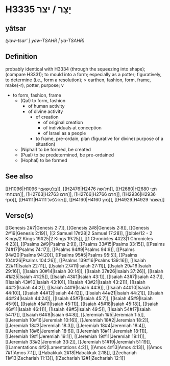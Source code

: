 # H3335 יָצַר / יצר

## yâtsar

_(yaw-tsar' | yaw-TSAHR | ya-TSAHR)_

## Definition

probably identical with H3334 (through the squeezing into shape); (compare H3331); to mould into a form; especially as a potter; figuratively, to determine (i.e., form a resolution); × earthen, fashion, form, frame, make(-r), potter, purpose; v

- to form, fashion, frame
  - (Qal) to form, fashion
    - of human activity
    - of divine activity
      - of creation
        - of original creation
        - of individuals at conception
        - of Israel as a people
      - to frame, pre-ordain, plan (figurative for divine) purpose of a situation)
  - (Niphal) to be formed, be created
  - (Pual) to be predetermined, be pre-ordained
  - (Hophal) to be formed

## See also

[[H1096|H1096 בלטשאצר]], [[H2476|H2476 חלושה]], [[H2680|H2680 חצי המנחתי]], [[H2763|H2763 חרם]], [[H2766|H2766 חרם]], [[H2936|H2936 טנף]], [[H4111|H4111 מהללאל]], [[H4160|H4160 מוץ]], [[H4929|H4929 משמר]]

## Verse(s)

[[Genesis 2#7|Genesis 2:7]], [[Genesis 2#8|Genesis 2:8]], [[Genesis 2#19|Genesis 2:19]], [[2 Samuel 17#28|2 Samuel 17:28]], [[bible/12 - 2 Kings/2 Kings 19#25|2 Kings 19:25]], [[1 Chronicles 4#23|1 Chronicles 4:23]], [[Psalms 2#9|Psalms 2:9]], [[Psalms 33#15|Psalms 33:15]], [[Psalms 74#17|Psalms 74:17]], [[Psalms 94#9|Psalms 94:9]], [[Psalms 94#20|Psalms 94:20]], [[Psalms 95#5|Psalms 95:5]], [[Psalms 104#26|Psalms 104:26]], [[Psalms 139#16|Psalms 139:16]], [[Isaiah 22#11|Isaiah 22:11]], [[Isaiah 27#11|Isaiah 27:11]], [[Isaiah 29#16|Isaiah 29:16]], [[Isaiah 30#14|Isaiah 30:14]], [[Isaiah 37#26|Isaiah 37:26]], [[Isaiah 41#25|Isaiah 41:25]], [[Isaiah 43#1|Isaiah 43:1]], [[Isaiah 43#7|Isaiah 43:7]], [[Isaiah 43#10|Isaiah 43:10]], [[Isaiah 43#21|Isaiah 43:21]], [[Isaiah 44#2|Isaiah 44:2]], [[Isaiah 44#9|Isaiah 44:9]], [[Isaiah 44#10|Isaiah 44:10]], [[Isaiah 44#12|Isaiah 44:12]], [[Isaiah 44#21|Isaiah 44:21]], [[Isaiah 44#24|Isaiah 44:24]], [[Isaiah 45#7|Isaiah 45:7]], [[Isaiah 45#9|Isaiah 45:9]], [[Isaiah 45#11|Isaiah 45:11]], [[Isaiah 45#18|Isaiah 45:18]], [[Isaiah 46#11|Isaiah 46:11]], [[Isaiah 49#5|Isaiah 49:5]], [[Isaiah 54#17|Isaiah 54:17]], [[Isaiah 64#8|Isaiah 64:8]], [[Jeremiah 1#5|Jeremiah 1:5]], [[Jeremiah 10#16|Jeremiah 10:16]], [[Jeremiah 18#2|Jeremiah 18:2]], [[Jeremiah 18#3|Jeremiah 18:3]], [[Jeremiah 18#4|Jeremiah 18:4]], [[Jeremiah 18#6|Jeremiah 18:6]], [[Jeremiah 18#11|Jeremiah 18:11]], [[Jeremiah 19#1|Jeremiah 19:1]], [[Jeremiah 19#11|Jeremiah 19:11]], [[Jeremiah 33#2|Jeremiah 33:2]], [[Jeremiah 51#19|Jeremiah 51:19]], [[Lamentations 4#2|Lamentations 4:2]], [[Amos 4#13|Amos 4:13]], [[Amos 7#1|Amos 7:1]], [[Habakkuk 2#18|Habakkuk 2:18]], [[Zechariah 11#13|Zechariah 11:13]], [[Zechariah 12#1|Zechariah 12:1]]